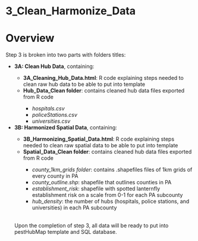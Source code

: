 # 3_Clean_Harmonize_Data
# Overview
<p>Step 3 is broken into two parts with folders titles: </p>
<ul>
  <li><strong>3A: Clean Hub Data</strong>, containing:</li>
  <ul>
    <li><strong>3A_Cleaning_Hub_Data.html</strong>: R code explaining steps needed to clean raw hub data to be able to put into template</li>
    <li><strong>Hub_Data_Clean folder</strong>: contains cleaned hub data files exported from R code</li>
    <ul>
      <li><em>hospitals.csv</em></li>
      <li><em>policeStations.csv</em></li>
      <li><em>universities.csv</em></li>
    </ul>
  </ul>
  <li><strong>3B: Harmonized Spatial Data</strong>, containing:</li>
  <ul>
    <li><strong>3B_Harmonizing_Spatial_Data.html</strong>: R code explaining steps needed to clean raw spatial data to be able to put into template</li>
    <li><strong>Spatial_Data_Clean folder</strong>: contains cleaned hub data files exported from R code</li>
    <ul>
      <li><em>county_1km_grids folder</em>: contains .shapefiles files of 1km grids of every county in PA</li>
      <li><em>county_outline.shp</em>: shapefile that outlines counties in PA</li>
      <li><em>establishment_risk</em>: shapefile with spotted lanternfly establishment risk on a scale from 0-1 for each PA subcounty</li>
      <li><em>hub_density</em>: the number of hubs (hospitals, police stations, and universities) in each PA subcounty</li>
    </ul>
  </ul> <br>

<p>Upon the completion of step 3, all data will be ready to put into pestHubMap template and SQL database.</p>

